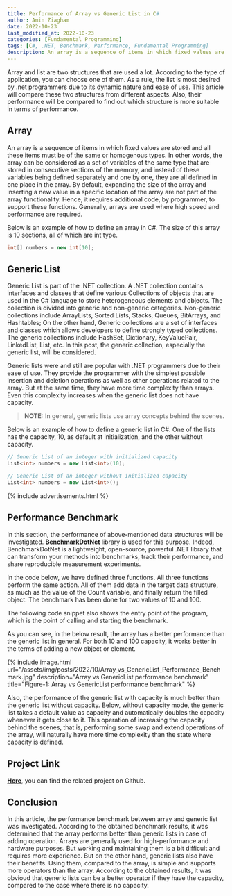 ```yaml
---
title: Performance of Array vs Generic List in C#
author: Amin Ziagham
date: 2022-10-23
last_modified_at: 2022-10-23
categories: [Fundamental Programming]
tags: [C#, .NET, Benchmark, Performance, Fundamental Programming]
description: An array is a sequence of items in which fixed values are stored and all these items must be of the same or homogenous types...
---
```


Array and list are two structures that are used a lot. According to the type of application, you can choose one of them. As a rule, the list is most desired by .net programmers due to its dynamic nature and ease of use. This article will compare these two structures from different aspects. Also, their performance will be compared to find out which structure is more suitable in terms of performance.

## Array
An array is a sequence of items in which fixed values are stored and all these items must be of the same or homogenous types. In other words, the array can be considered as a set of variables of the same type that are stored in consecutive sections of the memory, and instead of these variables being defined separately and one by one, they are all defined in one place in the array. By default, expanding the size of the array and inserting a new value in a specific location of the array are not part of the array functionality. Hence, it requires additional code, by programmer, to support these functions. Generally, arrays are used where high speed and performance are required.

Below is an example of how to define an array in C#. The size of this array is 10 sections, all of which are int type.

```csharp
int[] numbers = new int[10];
```

## Generic List
Generic List is part of the .NET collection. A .NET collection contains interfaces and classes that define various Collections of objects that are used in the C# language to store heterogeneous elements and objects. The collection is divided into generic and non-generic categories. Non-generic collections include ArrayLists, Sorted Lists, Stacks, Queues, BitArrays, and Hashtables; On the other hand, Generic collections are a set of interfaces and classes which allows developers to define strongly typed collections. The generic collections include HashSet, Dictionary, KeyValuePair, LinkedList, List, etc. In this post, the generic collection, especially the generic list, will be considered.

Generic lists were and still are popular with .NET programmers due to their ease of use. They provide the programmer with the simplest possible insertion and deletion operations as well as other operations related to the array. But at the same time, they have more time complexity than arrays. Even this complexity increases when the generic list does not have capacity.

<blockquote class="yellow"><b>NOTE:</b> In general, generic lists use array concepts behind the scenes.</blockquote>

Below is an example of how to define a generic list in C#. One of the lists has the capacity, 10, as default at initialization, and the other without capacity.

```csharp
// Generic List of an integer with initialized capacity
List<int> numbers = new List<int>(10);

// Generic List of an integer without initialized capacity
List<int> numbers = new List<int>();
```

{% include advertisements.html %}

## Performance Benchmark
In this section, the performance of above-mentioned data structures will be investigated. <a target="_blank" href="https://www.nuget.org/packages/BenchmarkDotNet">**BenchmarkDotNet**</a> library is used for this purpose. Indeed, BenchmarkDotNet is a lightweight, open-source, powerful .NET library that can transform your methods into benchmarks, track their performance, and share reproducible measurement experiments. 

In the code below, we have defined three functions. All three functions perform the same action. All of them add data in the target data structure, as much as the value of the Count variable, and finally return the filled object. The benchmark has been done for two values of 10 and 100.

<script src="https://gist.github.com/ziagham/6a716412344b412810e54db6f99d1be2.js"></script>

The following code snippet also shows the entry point of the program, which is the point of calling and starting the benchmark.
<script src="https://gist.github.com/ziagham/ea0760c6dca5fbc8c17f230b12c07ee2.js"></script>

As you can see, in the below result, the array has a better performance than the generic list in general. For both 10 and 100 capacity, it works better in the terms of adding a new object or element.

{% include image.html url="/assets/img/posts/2022/10/Array_vs_GenericList_Performance_Benchmark.jpg" description="Array vs GenericList performance benchmark"  title="Figure-1: Array vs GenericList performance benchmark" %}

Also, the performance of the generic list with capacity is much better than the generic list without capacity. Below, without capacity mode, the generic list takes a default value as capacity and automatically doubles the capacity whenever it gets close to it. This operation of increasing the capacity behind the scenes, that is, performing some swap and extend operations of the array, will naturally have more time complexity than the state where capacity is defined.

## Project Link
<a target="_blank" href="https://github.com/NextCodeBlock/ArrayvsList_Performance_Benchmark">**Here**</a>, you can find the related project on Github.

## Conclusion
In this article, the performance benchmark between array and generic list was investigated. According to the obtained benchmark results, it was determined that the array performs better than generic lists in case of adding operation. Arrays are generally used for high-performance and hardware purposes. But working and maintaining them is a bit difficult and requires more experience. But on the other hand, generic lists also have their benefits. Using them, compared to the array, is simple and supports more operators than the array. According to the obtained results, it was obvioud that generic lists can be a better operator if they have the capacity, compared to the case where there is no capacity.